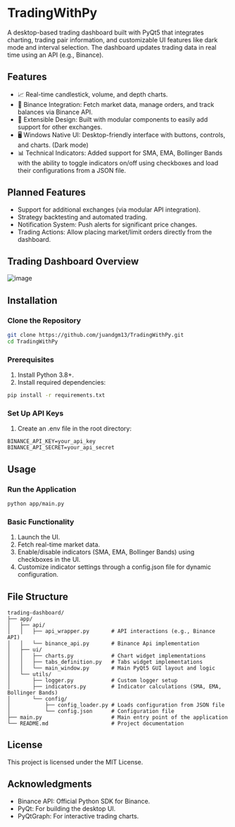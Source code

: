 # TradingWithPy
A desktop-based trading dashboard built with PyQt5 that integrates charting, trading pair information, and customizable UI features like dark mode and interval selection. The dashboard updates trading data in real time using an API (e.g., Binance).

## Features
- 📈 Real-time candlestick, volume, and depth charts.
- 🔄 Binance Integration: Fetch market data, manage orders, and track balances via Binance API.
- 🔧 Extensible Design: Built with modular components to easily add support for other exchanges.
- 🖥️ Windows Native UI: Desktop-friendly interface with buttons, controls, and charts. (Dark mode)
- 📊 Technical Indicators: Added support for SMA, EMA, Bollinger Bands with the ability to toggle indicators on/off using checkboxes and load their configurations from a JSON file.
  
## Planned Features
- Support for additional exchanges (via modular API integration).
- Strategy backtesting and automated trading.
- Notification System: Push alerts for significant price changes.
- Trading Actions: Allow placing market/limit orders directly from the dashboard.

## Trading Dashboard Overview
![image](https://github.com/user-attachments/assets/4f0cfb99-10cc-48d9-8ef2-5a856a7b009e)

## Installation

### Clone the Repository
```bash
git clone https://github.com/juandgm13/TradingWithPy.git
cd TradingWithPy
```

### Prerequisites
1. Install Python 3.8+.
2. Install required dependencies:
```bash
pip install -r requirements.txt
```
### Set Up API Keys
1. Create an .env file in the root directory:
```plaintext
BINANCE_API_KEY=your_api_key
BINANCE_API_SECRET=your_api_secret
```

## Usage
### Run the Application
```bash
python app/main.py
```
### Basic Functionality
1. Launch the UI.
2. Fetch real-time market data.
3. Enable/disable indicators (SMA, EMA, Bollinger Bands) using checkboxes in the UI.
4. Customize indicator settings through a config.json file for dynamic configuration.
   
## File Structure
```plantext
trading-dashboard/
├── app/
│   ├── api/
│   │   ├── api_wrapper.py       # API interactions (e.g., Binance API)
│   │   └── binance_api.py       # Binance Api implementation
│   ├── ui/
│   │   ├── charts.py            # Chart widget implementations
│   │   ├── tabs_definition.py   # Tabs widget implementations
│   │   └── main_window.py       # Main PyQt5 GUI layout and logic
│   └── utils/         
│       ├── logger.py            # Custom logger setup
│       ├── indicators.py        # Indicator calculations (SMA, EMA, Bollinger Bands)  
│       └── config/
│           ├── config_loader.py # Loads configuration from JSON file
│           └── config.json      # Configuration file  
├── main.py                      # Main entry point of the application
└── README.md                    # Project documentation
```

## License
This project is licensed under the MIT License.

## Acknowledgments
- Binance API: Official Python SDK for Binance.
- PyQt: For building the desktop UI.
- PyQtGraph: For interactive trading charts.
